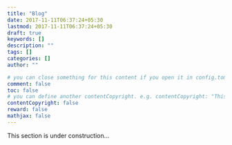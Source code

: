 ```yaml
---
title: "Blog"
date: 2017-11-11T06:37:24+05:30
lastmod: 2017-11-11T06:37:24+05:30
draft: true
keywords: []
description: ""
tags: []
categories: []
author: ""

# you can close something for this content if you open it in config.toml.
comment: false
toc: false
# you can define another contentCopyright. e.g. contentCopyright: "This is an another copyright."
contentCopyright: false
reward: false
mathjax: false
---
```


This section is under construction...

<!--more-->
